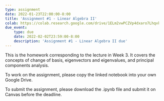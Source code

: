 ```yaml
---
type: assignment
date: 2022-01-23T22:00:00-8:00
title: 'Assignment #1 - Linear Algebra II'
colab: https://colab.research.google.com/drive/1ELm2vwPCZVp4dxaro7LhqvkHWRWYb_YK
due_event: 
    type: due
    date: 2022-02-02T23:59:00-8:00
    description: 'Assignment #1 - Linear Algebra II due'
---
```

This is the homework corresponding to the lecture in Week 3. It covers the concepts of change of basis, eigenvectors and eigenvalues, and principal components analysis.

To work on the assignment, please copy the linked notebook into your own Google Drive. 

To submit the assignment, please download the .ipynb file and submit it on Canvas before the deadline.
